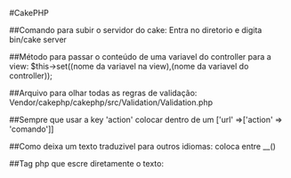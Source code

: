 #CakePHP

##Comando para subir o servidor do cake:
Entra no diretorio e digita bin/cake server


##Método para passar o conteúdo de uma variavel do controller para a view:
$this->set((nome da variavel na view),(nome da variavel do controller));

##Arquivo para olhar todas as regras de validação:
Vendor/cakephp/cakephp/src/Validation/Validation.php

##Sempre que usar a key 'action' colocar dentro de um ['url' =>['action' => 'comando']]

##Como deixa um texto traduzivel para outros idiomas:
coloca entre __()

##Tag php que escre diretamente o texto:
<?= >